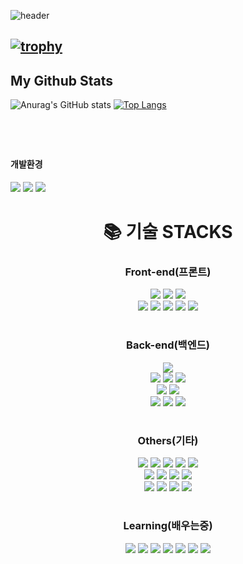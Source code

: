 <!-- 헤더 -->

![header](https://capsule-render.vercel.app/api?type=waving&color=auto&height=300&section=header&text=Hello%20I'm%20lakumel&fontSize=60)

[![trophy](https://github-profile-trophy.vercel.app/?username=lakumel&row=1)](https://github.com/ryo-ma/github-profile-trophy)
---
  
  ## My Github Stats

![Anurag's GitHub stats](https://github-readme-stats.vercel.app/api?username=lakumel&show_icons=true&theme=transparent)
[![Top Langs](https://github-readme-stats.vercel.app/api/top-langs/?username=lakumel&layout=compact&theme=material-palenight&langs_count=20)](https://github.com/anuraghazra/github-readme-stats)

<!--
깃 스텟
[![Anurag's GitHub stats](https://github-readme-stats.vercel.app/api?username=lakumel&count_private=true&show_icons=true&theme=radical)](https://github.com/anuraghazra/github-readme-stats)
[![Top Langs](https://github-readme-stats.vercel.app/api/top-langs/?username=lakumel&layout=compact)](https://github.com/anuraghazra/github-readme-stats)
-->

#
<!---->
<!--[![Solved.ac Profile](http://mazassumnida.wtf/api/generate_badge?boj=lakumel)](https://solved.ac/lakumel)--><br/>
<!--<img src="https://img.shields.io/badge/Java-007396?style=flat&logo=Java&logoColor=white"/>-->
<h4>개발환경</h4>
<p>
<!--윈도우10/델

<img src="https://img.shields.io/badge/Dell-007DB8?style=for-the-badge&logo=Dell&logoColor=white">
<br>-->
<!--vscode/이클립스/인텔리제이-->
 <img src="https://img.shields.io/badge/visual studio code-007ACC?style=for-the-badge&logo=visualstudiocode&logoColor=white">
 <img src="https://img.shields.io/badge/eclipse ide-2C2255?style=for-the-badge&logo=eclipseide&logoColor=white">
 <img src="https://img.shields.io/badge/intellij idea-000000?style=for-the-badge&logo=intellijidea&logoColor=white">
<br>
</p>

#
<div align=center><h1>📚 기술 STACKS</h1></div>

<div align=center> 

<!---->



<!--프론트-->
<h3>Front-end(프론트)</h3>
<!--html/css/java-->
    
  <img src="https://img.shields.io/badge/html5-E34F26?style=for-the-badge&logo=html5&logoColor=white"> 
  <img src="https://img.shields.io/badge/css-1572B6?style=for-the-badge&logo=css3&logoColor=white"> 
  <img src="https://img.shields.io/badge/javascript-F7DF1E?style=for-the-badge&logo=javascript&logoColor=black">
  <br>
  
<!--jquery/부트스트랩리액트/node/타임스크립-->  
<img src="https://img.shields.io/badge/jquery-0769AD?style=for-the-badge&logo=jquery&logoColor=white">
<img src="https://img.shields.io/badge/BootStrap-7952B3?style=for-the-badge&logo=BootStrap&logoColor=white">
<img src="https://img.shields.io/badge/React-61DAFB?style=for-the-badge&logo=React&logoColor=white">
<img src="https://img.shields.io/badge/Node.js-339933?style=for-the-badge&logo=Node.js&logoColor=white">
<img src="https://img.shields.io/badge/typescript-3178C6?style=for-the-badge&logo=typescript&logoColor=white">
<br>


#
<h3>Back-end(백엔드)</h3>
<!--자바-->
<img src="https://img.shields.io/badge/java-007396?style=for-the-badge&logo=OpenJDK&logoColor=white">
<br>

<!--스프링/부트/시큐리티-->
<img src="https://img.shields.io/badge/spring-6DB33F?style=for-the-badge&logo=Spring&logoColor=white"> 
<img src="https://img.shields.io/badge/spring boot-6DB33F?style=for-the-badge&logo=Springboot&logoColor=white"> 
<img src="https://img.shields.io/badge/spring Security-6DB33F?style=for-the-badge&logo=SpringSecurity&logoColor=white">
<br>

  <!--오라클/mysql-->
<img src="https://img.shields.io/badge/oracle-F80000?style=for-the-badge&logo=oracle&logoColor=white"> 
<img src="https://img.shields.io/badge/mysql-4479A1?style=for-the-badge&logo=mysql&logoColor=white"> 
<br>

<!--gradle/타임리프/제이유닛-->
<img src="https://img.shields.io/badge/Gradle-02303A?style=for-the-badge&logo=Gradle&logoColor=white">
<img src="https://img.shields.io/badge/thymeleaf-005F0F?style=for-the-badge&logo=thymeleaf&logoColor=white">
<img src="https://img.shields.io/badge/Junit5-25A162?style=for-the-badge&logo=Junit5&logoColor=white">

#



<h3>Others(기타)</h3>

<!--윈10/도커/톰캣/리눅스/우분투/vmware/AWS/파일질라/파워쉘-->
<img src="https://img.shields.io/badge/windows 10-0078D6?style=for-the-badge&logo=windows10&logoColor=white">
 <img src="https://img.shields.io/badge/Docker-2496ED?style=for-the-badge&logo=Docker&logoColor=white">
 <img src="https://img.shields.io/badge/apache tomcat-F8DC75?style=for-the-badge&logo=apachetomcat&logoColor=white">
<img src="https://img.shields.io/badge/linux-FCC624?style=for-the-badge&logo=linux&logoColor=black"> 
<img src="https://img.shields.io/badge/ubuntu-E95420?style=for-the-badge&logo=ubuntu&logoColor=black"> 
<br>
<img src="https://img.shields.io/badge/VMware-607078?style=for-the-badge&logo=vmware&logoColor=white"> 
<img src="https://img.shields.io/badge/amazonaws-232F3E?style=for-the-badge&logo=amazonaws&logoColor=white">
<img src="https://img.shields.io/badge/FileZilla-BF0000?style=for-the-badge&logo=FileZilla&logoColor=white">
<img src="https://img.shields.io/badge/powershell-5391FE?style=for-the-badge&logo=powershell&logoColor=white">
<br>

<!--깃허브/깃/노션/피그마-->
  <img src="https://img.shields.io/badge/github-181717?style=for-the-badge&logo=github&logoColor=white">
  <img src="https://img.shields.io/badge/git-F05032?style=for-the-badge&logo=git&logoColor=white">
  <img src="https://img.shields.io/badge/notion-000000?style=for-the-badge&logo=notion&logoColor=white">
   <img src="https://img.shields.io/badge/figma-F24E1E?style=for-the-badge&logo=figma&logoColor=white">

#
<h3>Learning(배우는중)</h3>

<img src="https://img.shields.io/badge/microsoft sql server-CC2927?style=for-the-badge&logo=microsoftsqlserver&logoColor=white">
<img src="https://img.shields.io/badge/JSON-000000?style=for-the-badge&logo=JSON&logoColor=white">        
<img src="https://img.shields.io/badge/kubernetes-326CE5?style=for-the-badge&logo=kubernetes&logoColor=white">         
<img src="https://img.shields.io/badge/Slack-4A154B?style=for-the-badge&logo=Slack&logoColor=white">            
<img src="https://img.shields.io/badge/MariaDB-003545?style=for-the-badge&logo=MariaDB&logoColor=white">               
<img src="https://img.shields.io/badge/NEINX-009639?style=for-the-badge&logo=NGINX&logoColor=white">                 
<img src="https://img.shields.io/badge/Redis-DC382D?style=for-the-badge&logo=Redis&logoColor=white">                       
<br>

</div>
